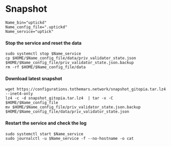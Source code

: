 # Snapshot

```
Name_bin="uptickd"
Name_config_file=".uptickd"
Name_service="uptick"
```

#### Stop the service and reset the data <a href="#stop-the-service-and-reset-the-data" id="stop-the-service-and-reset-the-data"></a>

```
sudo systemctl stop $Name_service
cp $HOME/$Name_config_file/data/priv_validator_state.json $HOME/$Name_config_file/priv_validator_state.json.backup
rm -rf $HOME/$Name_config_file/data
```

#### Download latest snapshot <a href="#download-latest-snapshot" id="download-latest-snapshot"></a>

```
wget https://configurations.tothemars.network/snapshot_gitopia.tar.lz4 --inet4-only
lz4 -c -d snapshot_gitopia.tar.lz4  | tar -x -C $HOME/$Name_config_file
mv $HOME/$Name_config_file/priv_validator_state.json.backup $HOME/$Name_config_file/data/priv_validator_state.json
```

#### Restart the service and check the log <a href="#restart-the-service-and-check-the-log" id="restart-the-service-and-check-the-log"></a>

```
sudo systemctl start $Name_service
sudo journalctl -u $Name_service -f --no-hostname -o cat
```


